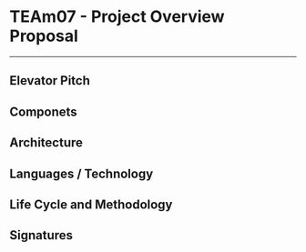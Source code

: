 # TEAm07 - Project Overview Proposal
_____________________________________

## Elevator Pitch

## Componets

## Architecture

## Languages / Technology

## Life Cycle and Methodology

## Signatures
